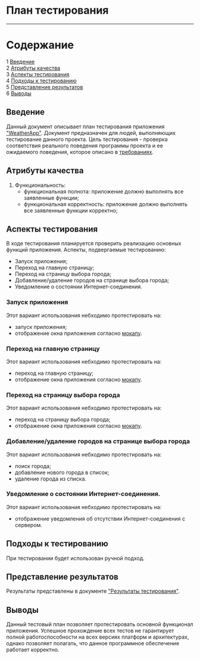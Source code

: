 # План тестирования
---

# Содержание
1 [Введение](#intro)  
2 [Атрибуты качества](#quality)  
3 [Аспекты тестирования](#features)  
4 [Подходы к тестированию](#approach)  
5 [Представление результатов](#pass)  
6 [Выводы](#conclusion)

<a name="intro"/>

## Введение

Данный документ описывает план тестирования приложения ["WeatherApp"](https://github.com/VladislavSol/WeatherApp/). Документ предназначен для людей, выполняющих тестирование данного проекта. Цель тестирования - проверка соответствия реального поведения программы проекта и ее ожидаемого поведения, которое описано в [требованиях](https://github.com/VladislavSol/WeatherApp/blob/main/Requirements%20/Requirements_Document.md).

<a name="quality"/>

## Атрибуты качества

1. Функциональность:
    - функциональная полнота: приложение должно выполнять все заявленные функции;
    - функциональная корректность: приложение должно выполнять все заявленные функции корректно;

<a name="features"/>

## Аспекты тестирования

В ходе тестирования планируется проверить реализацию основных функций приложения. Аспекты, подвергаемые тестированию: 
* Запуск приложения;      
* Переход на главную страницу;    
* Переход на страницу выбора города;    
* Добавление/удаление городов на странице выбора города;    
* Уведомление о состоянии Интернет-соединения.    

### Запуск приложения
Этот вариант использования небходимо протестировать на:
* запуск приложения;
* отображение окна приложения согласно [мокапу](https://github.com/VladislavSol/WeatherApp/blob/main/Mockups/logo.png).

### Переход на главную страницу   
Этот вариант использования небходимо протестировать на:
* переход на главную страницу;
* отображение окна приложения согласно [мокапу](https://github.com/VladislavSol/WeatherApp/blob/main/Mockups/main.png).

### Переход на страницу выбора города   
Этот вариант использования небходимо протестировать на:
* переход на страницу выбора города;
* отображение окна приложения согласно [мокапу](https://github.com/VladislavSol/WeatherApp/blob/main/Mockups/setCity.png).

### Добавление/удаление городов на странице выбора города    
Этот вариант использования небходимо протестировать на:
* поиск города;
* добавление нового города в список;
* удаление города из списка.

### Уведомление о состоянии Интернет-соединения. 
Этот вариант использования небходимо протестировать на:
* отображение уведомления об отсутствии Интернет-соединения с сервером.

<a name="approach"/>

## Подходы к тестированию

При тестировании будет использован ручной подход.

<a name="pass"/>

## Представление результатов

Результаты представлены в документе ["Результаты тестирования"]().

<a name="conclusion"/>

## Выводы

Данный тестовый план позволяет протестировать основной функционал приложения. Успешное прохождение всех тестов не гарантирует полной работоспособности на всех версиях платформ и архитектурах, однако позволяет полагать, что данное программное обеспечение работает корректно.
